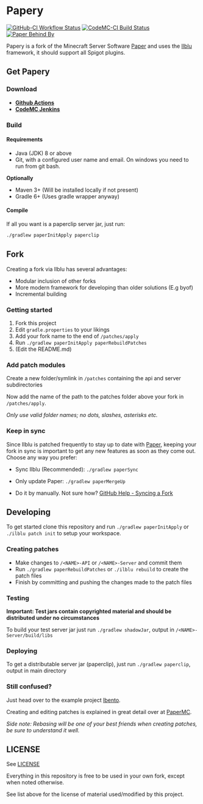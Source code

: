 # Papery

[![GitHub-CI Workflow Status](https://badgen.net/github/checks/Paul1365972/Papery?label=Github%20Build&icon=github)](https://github.com/Paul1365972/Papery/actions?query=workflow%3A%22Build%22)
[![CodeMC-CI Build Status](https://badgen.net/runkit/jenkins-status-vbryjbp7mcuc/ci.codemc.io%2Fjob%2FPaul1365972%2Fjob%2FPapery?label=CodeMC%20Build&icon=https%3A%2F%2Fsvgshare.com%2Fi%2FKEK.svg&cache=900)](https://ci.codemc.io/job/Paul1365972/job/Papery/)
[![Paper Behind By](https://badgen.net/runkit/behind-paper-0pf96gidt2a1/Paul1365972/Papery?icon=git&cache=1800)](https://github.com/PaperMC/Paper)

Papery is a fork of the Minecraft Server Software [Paper](https://github.com/PaperMC/Paper) and uses the [Ilblu](https://github.com/Paul1365972/Ilblu) framework, it should support all Spigot plugins. 

## Get Papery

### Download

- [**Github Actions**](https://github.com/Paul1365972/Papery/actions?query=workflow%3A%22Build%22)
- [**CodeMC Jenkins**](https://ci.codemc.io/job/Paul1365972/job/Papery/lastSuccessfulBuild)

### Build

#### Requirements

- Java (JDK) 8 or above
- Git, with a configured user name and email. 
  On windows you need to run from git bash.

**Optionally**

- Maven 3+ (Will be installed locally if not present)
- Gradle 6+ (Uses gradle wrapper anyway)

#### Compile

If all you want is a paperclip server jar, just run:
```sh
./gradlew paperInitApply paperclip
```

## Fork

Creating a fork via Ilblu has several advantages:
- Modular inclusion of other forks
- More modern framework for developing than older solutions (E.g byof)
- Incremental building

### Getting started

1. Fork this project
2. Edit `gradle.properties` to your likings
3. Add your fork name to the end of `/patches/apply`
4. Run ```./gradlew paperInitApply paperRebuildPatches```
5. (Edit the README.md)

### Add patch modules

Create a new folder/symlink in `/patches` containing the api and server subdirectories

Now add the name of the path to the patches folder above your fork in `/patches/apply`.

*Only use valid folder names; no dots, slashes, asterisks etc.*

### Keep in sync

Since Ilblu is patched frequently to stay up to date with [Paper](https://github.com/PaperMC/Paper), keeping your fork in sync is important to get any new features as soon as they come out. Choose any way you prefer:

- Sync Ilblu (Recommended): `./gradlew paperSync`

- Only update Paper: `./gradlew paperMergeUp`

- Do it by manually. Not sure how? [GitHub Help - Syncing a Fork](https://help.github.com/en/github/collaborating-with-issues-and-pull-requests/syncing-a-fork)

## Developing

To get started clone this repository and run `./gradlew paperInitApply` or `./ilblu patch init` to setup your workspace.

### Creating patches

- Make changes to `/<NAME>-API` or `/<NAME>-Server` and commit them
- Run `./gradlew paperRebuildPatches` or `./ilblu rebuild`  to create the patch files
- Finish by committing and pushing the changes made to the patch files

### Testing

**Important: Test jars contain copyrighted material and should be distributed under no circumstances**

To build your test server jar just run ```./gradlew shadowJar```, output in `/<NAME>-Server/build/libs`

### Deploying

To get a distributable server jar (paperclip), just run ```./gradlew paperclip```, output in main directory

### Still confused?

Just head over to the example project [Ibento](https://github.com/Paul1365972/Ibento).

Creating and editing patches is explained in great detail over at [PaperMC](https://github.com/PaperMC/Paper/blob/master/CONTRIBUTING.md).

*Side note: Rebasing will be one of your best friends when creating patches, be sure to understand it well.*

## LICENSE

See [LICENSE](LICENSE)

Everything in this repository is free to be used in your own fork, except when noted otherwise. 

See list above for the license of material used/modified by this project.
